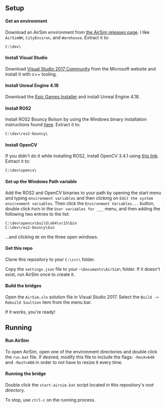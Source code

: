 ## Setup

#### Get an environment
Download an AirSim environment from [the AirSim releases page](https://github.com/Microsoft/AirSim/releases). I like `AirSimNH`, `CityEnviron`, and `Warehouse`. Extract it to:

`C:\dev\`

#### Install Visual Studio 

Download [Visual Studio 2017 Community](https://visualstudio.microsoft.com/vs/) from the Microsoft website and install it with c++ tooling.

#### Install Unreal Engine 4.18

Download the [Epic Games Installer](https://www.unrealengine.com/en-US/what-is-unreal-engine-4) and install Unreal Engine 4.18.

#### Install ROS2
Install ROS2 Bouncy Bolson by using the Windows binary installation instructions found [here](https://github.com/ros2/ros2/wiki/Windows-Install-Binary). Extract it to:

`C:\dev\ros2-bouncy\`

#### Install OpenCV
If you didn't do it while installing ROS2, install OpenCV 3.4.1 using [this link](https://github.com/ros2/ros2/releases/download/opencv-archives/opencv-3.4.1-vc15.VS2017.zip). Extract it to:

`C:\dev\opencv\` 

#### Set up the Windows Path variable
Add the ROS2 and OpenCV binaries to your path by opening the start menu and typing `environment variables` and then clicking on `Edit the system environment variables`. Then click the `Environment Variables...` button, double click `Path` in the `User variables for ___` menu, and then adding the following two entries to the list:

```
C:\dev\opencv\build\x64\vc15\bin
C:\dev\ros2-bouncy\bin
```
...and clicking `OK` on the three open windows.

#### Get this repo
Clone this repository to your `C:\src\` folder.

Copy the `settings.json` file to your `~\Documents\AirSim\` folder. If it doesn't exist, run AirSim once to create it.

#### Build the bridges
Open the `AirSim.sln` solution file in Visual Studio 2017. Select the `Build -> Rebuild Soultion` item from the menu bar.

If it works, you're ready!

## Running

#### Run AirSim
To open AirSim, open one of the environment directories and double click the `run.bat` file. If desired, modify this file to include the flags: `-ResX=640` and `-ResY=480` in order to not have to resize it every time.

#### Running the bridge
Double click the `start-airsim.bat` script located in this repository's root directory.

To stop, use `ctrl-c` on the running process.
